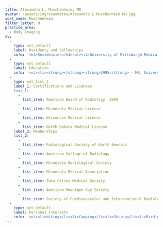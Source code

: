 ```yaml
---
title: Alexandra L. Muschenheim, MD
avatar: /assets/img/teammates/Alexandra L Muschenheim MD.jpg
sort_name: Muschenheim
filter_letter: M
practice_area:
  - Body Imaging
cv:
  - 
    type: set_default
    label: Residency and Fellowships
    info: '<h4>Residencies</h4><ul><li>University of Pittsburgh Medical Center, Pittsburgh, PA, Diagnostic Radiology, 1995-1997</li><li>University of Minnesota, Minneapolis, MN, Diagnostic Radiology, 1998-1999</li></ul><h4>Fellowships</h4><ul><li>University of Minnesota Medical School, Minneapolis, MN, Cardiovascular and Interventional Radiology, Jan 2000-Dec. 2000<span></span></li></ul>'
  - 
    type: set_default
    label: Education
    info: '<ul><li><strong></strong><strong>1995</strong> - MD, University of Minnesota Medical School, Minneapolis, MN</li><li><strong>1988</strong> - MS, Zoology and Physiology, University of Wyoming, Laramie, WY</li><li><strong>1981</strong> - BA, Biology, Macalester College, St. Paul, MN<span></span></li></ul>'
  - 
    type: set_list_2
    label_1: Certifications and Licenses
    list_1:
      - 
        list_item: American Board of Radiology, 2000
      - 
        list_item: Minnesota Medical License
      - 
        list_item: Wisconsin Medical License
      - 
        list_item: North Dakota Medical License
    label_2: Memberships
    list_2:
      - 
        list_item: Radiological Society of North America
      - 
        list_item: American College of Radiology
      - 
        list_item: Minnesota Radiological Society
      - 
        list_item: Minnesota Medical Association
      - 
        list_item: Twin Cities Medical Society
      - 
        list_item: American Roentgen Ray Society
      - 
        list_item: Society of Cardiovascular and Interventional Radiology
  - 
    type: set_default
    label: Personal Interests
    info: '<ul><li>Hiking</li><li>Camping</li><li>Skiing</li><li>Birding<span></span></li></ul>'
---
```

